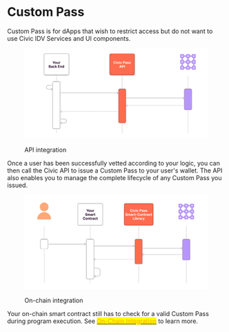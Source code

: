 # Custom Pass

Custom Pass is for dApps that wish to restrict access but do not want to use Civic IDV Services and UI components.

<figure><img src="../../.gitbook/assets/image (21).png" alt=""><figcaption><p>API integration</p></figcaption></figure>

Once a user has been successfully vetted according to your logic, you can then call the Civic API to issue a Custom Pass to your user's wallet. The API also enables you to manage the complete lifecycle of any Custom Pass you issued.

<figure><img src="../../.gitbook/assets/image (15).png" alt=""><figcaption><p>On-chain integration</p></figcaption></figure>

Your on-chain smart contract still has to check for a valid Custom Pass during program execution. See [<mark style="color:orange;">On-Chain Integration</mark>](integration-overview/on-chain-integration.md) to learn more.
